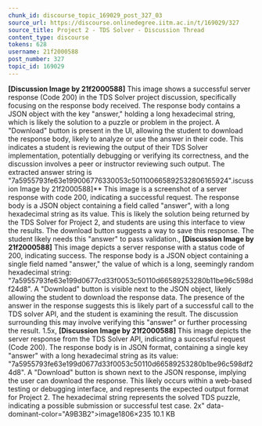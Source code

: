 ```yaml
---
chunk_id: discourse_topic_169029_post_327_03
source_url: https://discourse.onlinedegree.iitm.ac.in/t/169029/327
source_title: Project 2 - TDS Solver - Discussion Thread
content_type: discourse
tokens: 628
username: 21f2000588
post_number: 327
topic_id: 169029
---
```


**[Discussion Image by 21f2000588]** This image shows a successful server response (Code 200) in the TDS Solver project discussion, specifically focusing on the response body received. The response body contains a JSON object with the key "answer," holding a long hexadecimal string, which is likely the solution to a puzzle or problem in the project. A "Download" button is present in the UI, allowing the student to download the response body, likely to analyze or use the answer in their code. This indicates a student is reviewing the output of their TDS Solver implementation, potentially debugging or verifying its correctness, and the discussion involves a peer or instructor reviewing such output. The extracted answer string is "7a5955793fe63e199006776330053c501100665892532806165924".iscussion Image by 21f2000588]** This image is a screenshot of a server response with code 200, indicating a successful request. The response body is a JSON object containing a field called "answer", with a long hexadecimal string as its value. This is likely the solution being returned by the TDS Solver for Project 2, and students are using this interface to view the results. The download button suggests a way to save this response. The student likely needs this "answer" to pass validation., **[Discussion Image by 21f2000588]** This image depicts a server response with a status code of 200, indicating success. The response body is a JSON object containing a single field named "answer," the value of which is a long, seemingly random hexadecimal string: "7a5955793fe63e199d0677cd33f0053c50110d66589253280b11be96c598df24d8". A "Download" button is visible next to the JSON object, likely allowing the student to download the response data. The presence of the answer in the response suggests this is likely part of a successful call to the TDS solver API, and the student is examining the result. The discussion surrounding this may involve verifying this "answer" or further processing the result. 1.5x, **[Discussion Image by 21f2000588]** This image depicts the server response from the TDS Solver API, indicating a successful request (Code 200). The response body is in JSON format, containing a single key "answer" with a long hexadecimal string as its value: "7a5955793fe63e199d0677d33f0053c50110d66589253280b1be96c598df24d8". A "Download" button is shown next to the JSON response, implying the user can download the response. This likely occurs within a web-based testing or debugging interface, and represents the expected output format for Project 2. The hexadecimal string represents the solved TDS puzzle, indicating a possible submission or successful test case. 2x" data-dominant-color="A9B3B2">image1806×235 10.1 KB
